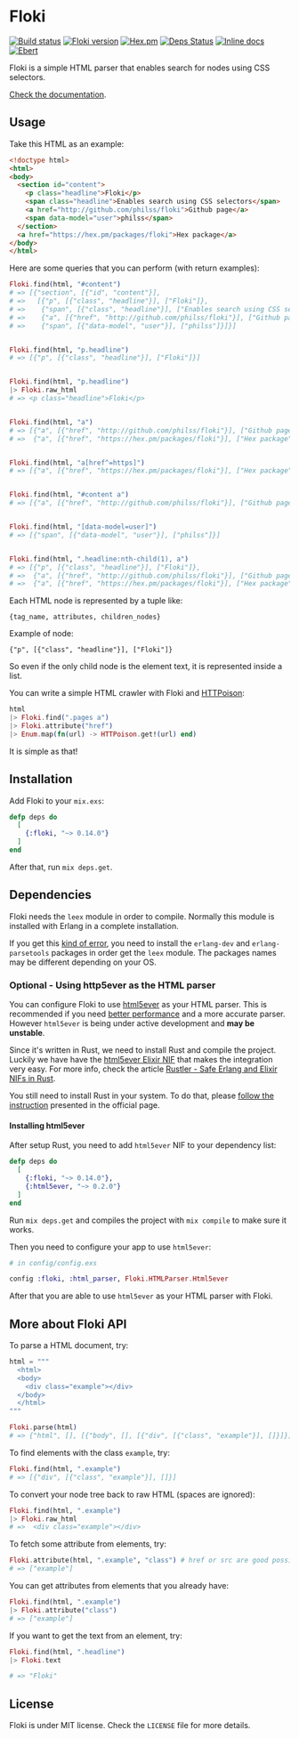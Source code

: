 # Floki

[![Build status](https://travis-ci.org/philss/floki.svg?branch=master)](https://travis-ci.org/philss/floki)
[![Floki version](https://img.shields.io/hexpm/v/floki.svg)](https://hex.pm/packages/floki)
[![Hex.pm](https://img.shields.io/hexpm/dt/floki.svg)](https://hex.pm/packages/floki)
[![Deps Status](https://beta.hexfaktor.org/badge/all/github/philss/floki.svg)](https://beta.hexfaktor.org/github/philss/floki)
[![Inline docs](http://inch-ci.org/github/philss/floki.svg?branch=master)](http://inch-ci.org/github/philss/floki)
[![Ebert](https://ebertapp.io/github/philss/floki.svg)](https://ebertapp.io/github/philss/floki)

Floki is a simple HTML parser that enables search for nodes using CSS selectors.

[Check the documentation](http://hexdocs.pm/floki).

## Usage

Take this HTML as an example:

```html
<!doctype html>
<html>
<body>
  <section id="content">
    <p class="headline">Floki</p>
    <span class="headline">Enables search using CSS selectors</span>
    <a href="http://github.com/philss/floki">Github page</a>
    <span data-model="user">philss</span>
  </section>
  <a href="https://hex.pm/packages/floki">Hex package</a>
</body>
</html>
```

Here are some queries that you can perform (with return examples):

```elixir
Floki.find(html, "#content")
# => [{"section", [{"id", "content"}],
# =>   [{"p", [{"class", "headline"}], ["Floki"]},
# =>    {"span", [{"class", "headline"}], ["Enables search using CSS selectors"]},
# =>    {"a", [{"href", "http://github.com/philss/floki"}], ["Github page"]},
# =>    {"span", [{"data-model", "user"}], ["philss"]}]}]


Floki.find(html, "p.headline")
# => [{"p", [{"class", "headline"}], ["Floki"]}]


Floki.find(html, "p.headline")
|> Floki.raw_html
# => <p class="headline">Floki</p>


Floki.find(html, "a")
# => [{"a", [{"href", "http://github.com/philss/floki"}], ["Github page"]},
# =>  {"a", [{"href", "https://hex.pm/packages/floki"}], ["Hex package"]}]


Floki.find(html, "a[href^=https]")
# => [{"a", [{"href", "https://hex.pm/packages/floki"}], ["Hex package"]}]


Floki.find(html, "#content a")
# => [{"a", [{"href", "http://github.com/philss/floki"}], ["Github page"]}]


Floki.find(html, "[data-model=user]")
# => [{"span", [{"data-model", "user"}], ["philss"]}]


Floki.find(html, ".headline:nth-child(1), a")
# => [{"p", [{"class", "headline"}], ["Floki"]},
# =>  {"a", [{"href", "http://github.com/philss/floki"}], ["Github page"]},
# =>  {"a", [{"href", "https://hex.pm/packages/floki"}], ["Hex package"]}]
```

Each HTML node is represented by a tuple like:

    {tag_name, attributes, children_nodes}

Example of node:

    {"p", [{"class", "headline"}], ["Floki"]}

So even if the only child node is the element text, it is represented
inside a list.

You can write a simple HTML crawler with Floki and [HTTPoison](https://github.com/edgurgel/httpoison):

```elixir
html
|> Floki.find(".pages a")
|> Floki.attribute("href")
|> Enum.map(fn(url) -> HTTPoison.get!(url) end)

```

It is simple as that!

## Installation

Add Floki to your `mix.exs`:

```elixir
defp deps do
  [
    {:floki, "~> 0.14.0"}
  ]
end
```

After that, run `mix deps.get`.

## Dependencies

Floki needs the `leex` module in order to compile.
Normally this module is installed with Erlang in a complete installation.

If you get this [kind of error](https://github.com/philss/floki/issues/35),
you need to install the `erlang-dev` and `erlang-parsetools` packages in order get the `leex` module.
The packages names may be different depending on your OS.

### Optional - Using http5ever as the HTML parser

You can configure Floki to use [html5ever](https://github.com/servo/html5ever) as your HTML parser.
This is recommended if you need [better performance](https://gist.github.com/philss/70b4b0294f29501c3c7e0f60338cc8bd)
and a more accurate parser. However `html5ever` is being under active development and **may be unstable**.

Since it's written in Rust, we need to install Rust and compile the project. Luckily we have have the
[html5ever Elixir NIF](https://github.com/hansihe/html5ever_elixir) that makes the integration very easy.
For more info, check the article [Rustler - Safe Erlang and Elixir NIFs in Rust](http://hansihe.com/2017/02/05/rustler-safe-erlang-elixir-nifs-in-rust.html).

You still need to install Rust in your system. To do that, please
[follow the instruction](https://www.rust-lang.org/en-US/install.html) presented in the official page.

#### Installing html5ever

After setup Rust, you need to add `html5ever` NIF to your dependency list:

```elixir
defp deps do
  [
    {:floki, "~> 0.14.0"},
    {:html5ever, "~> 0.2.0"}
  ]
end
```

Run `mix deps.get` and compiles the project with `mix compile` to make sure it works.

Then you need to configure your app to use `html5ever`:

```elixir
# in config/config.exs

config :floki, :html_parser, Floki.HTMLParser.Html5ever
```

After that you are able to use `html5ever` as your HTML parser with Floki.

## More about Floki API

To parse a HTML document, try:

```elixir
html = """
  <html>
  <body>
    <div class="example"></div>
  </body>
  </html>
"""

Floki.parse(html)
# => {"html", [], [{"body", [], [{"div", [{"class", "example"}], []}]}]}
```

To find elements with the class `example`, try:

```elixir
Floki.find(html, ".example")
# => [{"div", [{"class", "example"}], []}]
```

To convert your node tree back to raw HTML (spaces are ignored):

```elixir
Floki.find(html, ".example")
|> Floki.raw_html
# =>  <div class="example"></div>
```

To fetch some attribute from elements, try:

```elixir
Floki.attribute(html, ".example", "class") # href or src are good possibilities to fetch links
# => ["example"]
```

You can get attributes from elements that you already have:

```elixir
Floki.find(html, ".example")
|> Floki.attribute("class")
# => ["example"]
```

If you want to get the text from an element, try:

```elixir
Floki.find(html, ".headline")
|> Floki.text

# => "Floki"
```

## License

Floki is under MIT license. Check the `LICENSE` file for more details.
